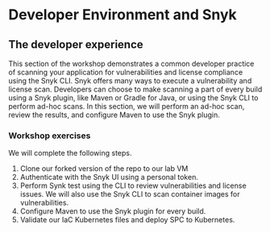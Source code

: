 # Developer Environment and Snyk

## The developer experience

This section of the workshop demonstrates a common developer practice of scanning your application for vulnerabilities and license compliance using the Snyk CLI. Snyk offers many ways to execute a vulnerability and license scan. Developers can choose to make scanning a part of every build using a Snyk plugin, like Maven or Gradle for Java, or using the Snyk CLI to perform ad-hoc scans. In this section, we will perform an ad-hoc scan, review the results, and configure Maven to use the Snyk plugin.

### Workshop exercises

We will complete the following steps. 

1. Clone our forked version of the repo to our lab VM
2. Authenticate with the Snyk UI using a personal token.  
3. Perform Synk test using the CLI to review vulnerabilities and license issues. We will also use the Snyk CLI to scan container images for vulnerabilities. 
4. Configure Maven to use the Snyk plugin for every build.
5. Validate our IaC Kubernetes files and deploy SPC to Kubernetes.

